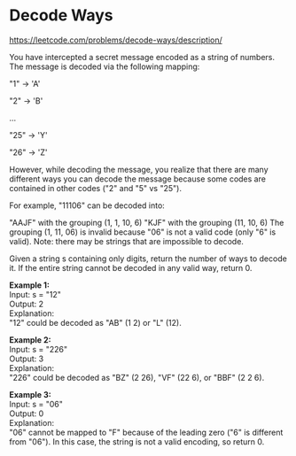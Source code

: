 # Decode Ways
https://leetcode.com/problems/decode-ways/description/

You have intercepted a secret message encoded as a string of numbers. The message is decoded via the following mapping:

"1" -> 'A'

"2" -> 'B'

...

"25" -> 'Y'

"26" -> 'Z'

However, while decoding the message, you realize that there are many different ways you can decode the message because some codes are contained in other codes ("2" and "5" vs "25").

For example, "11106" can be decoded into:

"AAJF" with the grouping (1, 1, 10, 6)
"KJF" with the grouping (11, 10, 6)
The grouping (1, 11, 06) is invalid because "06" is not a valid code (only "6" is valid).
Note: there may be strings that are impossible to decode.

Given a string s containing only digits, return the number of ways to decode it. If the entire string cannot be decoded in any valid way, return 0.

<b>Example 1:</b>\
Input: s = "12"\
Output: 2\
Explanation:\
"12" could be decoded as "AB" (1 2) or "L" (12).


<b>Example 2:</b>\
Input: s = "226"\
Output: 3\
Explanation:\
"226" could be decoded as "BZ" (2 26), "VF" (22 6), or "BBF" (2 2 6).


<b>Example 3:</b>\
Input: s = "06"\
Output: 0\
Explanation:\
"06" cannot be mapped to "F" because of the leading zero ("6" is different from "06"). In this case, the string is not a valid encoding, so return 0.